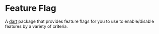 # Feature Flag

A [dart](https://dart.dev) package that provides feature flags for you to use to enable/disable features by a variety of criteria.